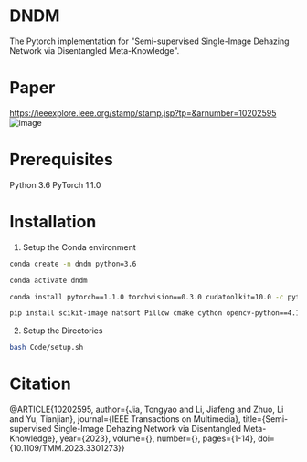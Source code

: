 # DNDM
The Pytorch implementation for "Semi-supervised Single-Image Dehazing Network via Disentangled Meta-Knowledge".

# Paper   
https://ieeexplore.ieee.org/stamp/stamp.jsp?tp=&arnumber=10202595
![image](https://github.com/dehazing/DNDM/assets/100458096/458b7df5-4794-41a8-b239-f70d1a1b02f9)

# Prerequisites
Python 3.6
PyTorch 1.1.0

# Installation

1. Setup the Conda environment
```bash
conda create -n dndm python=3.6
```
```bash
conda activate dndm
```
```bash
conda install pytorch==1.1.0 torchvision==0.3.0 cudatoolkit=10.0 -c pytorch
```
```bash
pip install scikit-image natsort Pillow cmake cython opencv-python==4.1.2.30 visdom
```

2. Setup the Directories 
```bash 
bash Code/setup.sh
```

# Citation
@ARTICLE{10202595,
  author={Jia, Tongyao and Li, Jiafeng and Zhuo, Li and Yu, Tianjian},
  journal={IEEE Transactions on Multimedia}, 
  title={Semi-supervised Single-Image Dehazing Network via Disentangled Meta-Knowledge}, 
  year={2023},
  volume={},
  number={},
  pages={1-14},
  doi={10.1109/TMM.2023.3301273}}
